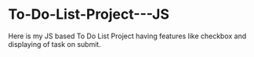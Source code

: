 # To-Do-List-Project---JS
Here is my JS based To Do List Project having features like checkbox and displaying of task on submit.
